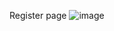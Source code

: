
Register page
![image](https://user-images.githubusercontent.com/89837239/173504293-69022e4b-af7c-403e-aad7-1f9b820a2069.png)

